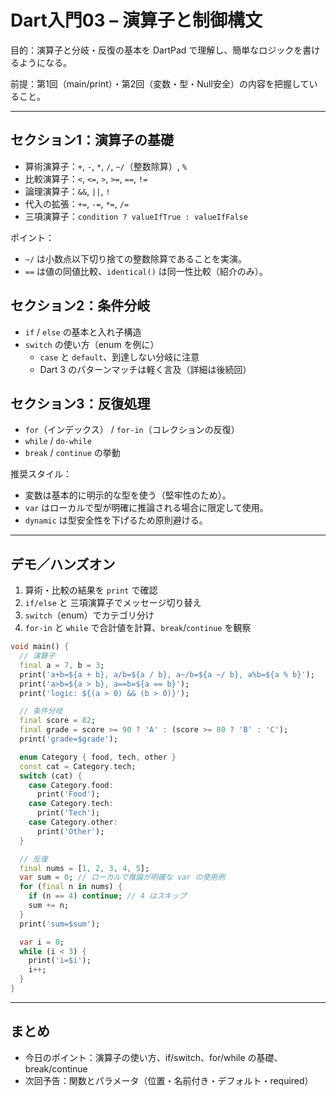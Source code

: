 # Dart入門03 – 演算子と制御構文

目的：演算子と分岐・反復の基本を DartPad で理解し、簡単なロジックを書けるようになる。

前提：第1回（main/print）・第2回（変数・型・Null安全）の内容を把握していること。

---

## セクション1：演算子の基礎
- 算術演算子：`+`, `-`, `*`, `/`, `~/`（整数除算）, `%`
- 比較演算子：`<`, `<=`, `>`, `>=`, `==`, `!=`
- 論理演算子：`&&`, `||`, `!`
- 代入の拡張：`+=`, `-=`, `*=`, `/=`
- 三項演算子：`condition ? valueIfTrue : valueIfFalse`

ポイント：
- `~/` は小数点以下切り捨ての整数除算であることを実演。
- `==` は値の同値比較、`identical()` は同一性比較（紹介のみ）。

## セクション2：条件分岐
- `if` / `else` の基本と入れ子構造
- `switch` の使い方（enum を例に）
  - `case` と `default`、到達しない分岐に注意
  - Dart 3 のパターンマッチは軽く言及（詳細は後続回）

## セクション3：反復処理
- `for`（インデックス） / `for-in`（コレクションの反復）
- `while` / `do-while`
- `break` / `continue` の挙動

推奨スタイル：
- 変数は基本的に明示的な型を使う（堅牢性のため）。
- `var` はローカルで型が明確に推論される場合に限定して使用。
- `dynamic` は型安全性を下げるため原則避ける。

---

## デモ／ハンズオン
1. 算術・比較の結果を `print` で確認
2. `if/else` と 三項演算子でメッセージ切り替え
3. `switch`（enum）でカテゴリ分け
4. `for-in` と `while` で合計値を計算、`break`/`continue` を観察

```dart
void main() {
  // 演算子
  final a = 7, b = 3;
  print('a+b=${a + b}, a/b=${a / b}, a~/b=${a ~/ b}, a%b=${a % b}');
  print('a>b=${a > b}, a==b=${a == b}');
  print('logic: ${(a > 0) && (b > 0)}');

  // 条件分岐
  final score = 82;
  final grade = score >= 90 ? 'A' : (score >= 80 ? 'B' : 'C');
  print('grade=$grade');

  enum Category { food, tech, other }
  const cat = Category.tech;
  switch (cat) {
    case Category.food:
      print('Food');
    case Category.tech:
      print('Tech');
    case Category.other:
      print('Other');
  }

  // 反復
  final nums = [1, 2, 3, 4, 5];
  var sum = 0; // ローカルで推論が明確な var の使用例
  for (final n in nums) {
    if (n == 4) continue; // 4 はスキップ
    sum += n;
  }
  print('sum=$sum');

  var i = 0;
  while (i < 3) {
    print('i=$i');
    i++;
  }
}
```

---

## まとめ
- 今日のポイント：演算子の使い方、if/switch、for/while の基礎、break/continue
- 次回予告：関数とパラメータ（位置・名前付き・デフォルト・required）